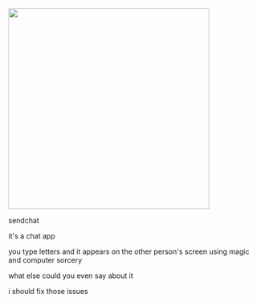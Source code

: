 <img src="https://github.com/Intbar-Web-Services/Sendchat/assets/111395398/7572c441-1fe4-4e40-a240-3150f7889da3" width="400" />

sendchat

it's a chat app

you type letters and it appears on the other person's screen using magic and computer sorcery

what else could you even say about it

i should fix those issues
